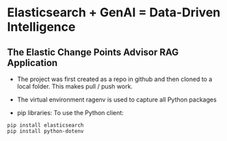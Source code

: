 # Elasticsearch + GenAI = Data-Driven Intelligence
## The Elastic Change Points Advisor RAG Application

- The project was first created as a repo in github and then cloned to a local folder. This makes pull / push work.

- The virtual environment ragenv is used to capture all Python packages

- pip libraries:
 To use the Python client:
```
pip install elasticsearch
pip install python-dotenv
```